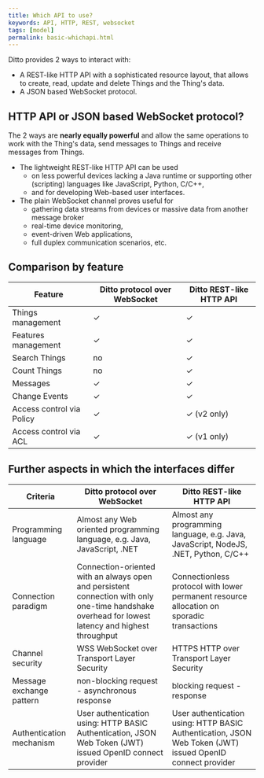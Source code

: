 ```yaml
---
title: Which API to use?
keywords: API, HTTP, REST, websocket
tags: [model]
permalink: basic-whichapi.html
---
```


Ditto provides 2 ways to interact with:

* A REST-like HTTP API with a sophisticated resource layout, that allows to create, read, update and delete Things and the Thing's data.
* A JSON based WebSocket protocol.


## HTTP API or JSON based WebSocket protocol?

The 2 ways are **nearly equally powerful** and allow the same operations to work with the Thing's data, send messages to Things and receive messages from Things.

* The lightweight REST-like HTTP API can be used
    * on less powerful devices lacking a Java runtime or supporting other (scripting) languages like JavaScript, Python, C/C++,
    * and for developing Web-based user interfaces.
* The plain WebSocket channel proves useful for
    * gathering data streams from devices or massive data from another message broker
    * real-time device monitoring,
    * event-driven Web applications,
    * full duplex communication scenarios, etc.
   
    
## Comparison by feature

| Feature | Ditto protocol over WebSocket | Ditto REST-like HTTP API |
|---------|--------------------------------|---------------------------|
| Things management             | ✓     | ✓ |
| Features management           | ✓     | ✓ |
| Search Things                 | no    | ✓ |
| Count Things                  | no    | ✓ |
| Messages                      | ✓     | ✓ |
| Change Events	                | ✓     | ✓ |
| Access control via Policy	    | ✓     | ✓ (v2 only) |
| Access control via ACL        | ✓     | ✓ (v1 only) |


## Further aspects in which the interfaces differ

| Criteria            | Ditto protocol over WebSocket	| Ditto REST-like HTTP API |
|---------------------|---------------------------------|---------------------------|
| Programming language      | Almost any Web oriented programming language, e.g. Java, JavaScript, .NET | Almost any programming language, e.g. Java, JavaScript, NodeJS, .NET, Python, C/C++ |
| Connection paradigm       | Connection-oriented with an always open and persistent connection with only one-time handshake overhead for lowest latency and highest throughput | Connectionless protocol with lower permanent resource allocation on sporadic transactions |
| Channel security          | WSS WebSocket over Transport Layer Security | HTTPS HTTP over Transport Layer Security |
| Message exchange pattern  | non-blocking request - asynchronous response | blocking request - response |
| Authentication mechanism  | User authentication using: HTTP BASIC Authentication, JSON Web Token (JWT) issued OpenID connect provider | User authentication using: HTTP BASIC Authentication, JSON Web Token (JWT) issued OpenID connect provider |
